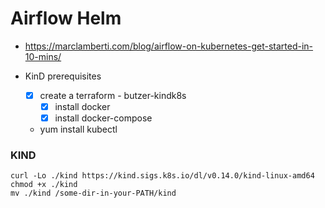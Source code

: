 # Airflow Helm


- https://marclamberti.com/blog/airflow-on-kubernetes-get-started-in-10-mins/


- KinD prerequisites
	- [x] create a terraform - butzer-kindk8s
        - [x] install docker 
        - [x] install docker-compose
	- yum install kubectl

### KIND

```
curl -Lo ./kind https://kind.sigs.k8s.io/dl/v0.14.0/kind-linux-amd64
chmod +x ./kind
mv ./kind /some-dir-in-your-PATH/kind
```
